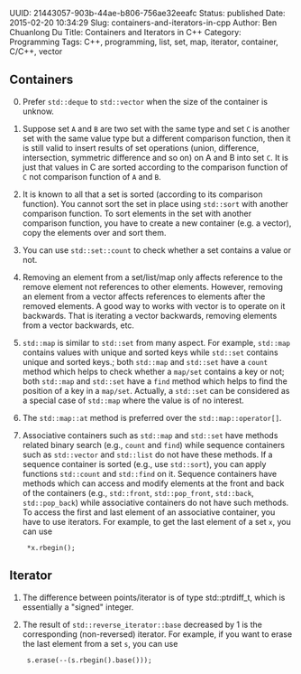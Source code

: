 UUID: 21443057-903b-44ae-b806-756ae32eeafc
Status: published
Date: 2015-02-20 10:34:29
Slug: containers-and-iterators-in-cpp
Author: Ben Chuanlong Du
Title: Containers and Iterators in C++
Category: Programming
Tags: C++, programming, list, set, map, iterator, container, C/C++, vector


## Containers

0. Prefer `std::deque` to `std::vector` when the size of the container is unknow. 

1. Suppose set `A` and `B` are two set with the same type
and set `C` is another set with the same value type but a different comparison function,
then it is still valid to insert results of set operations 
(union, difference, intersection, symmetric difference and so on)
on A and B into set `C`.
It is just that values in C are sorted according to 
the comparison function of `C` not comparison function of `A` and `B`.

2. It is known to all that a set is sorted (according to its comparison function). 
You cannot sort the set in place using `std::sort` with another comparison function.
To sort elements in the set with another comparison function, 
you have to create a new container (e.g. a vector), copy the elements over and sort them.

3. You can use `std::set::count` to check whether a set contains a value or not.

4. Removing an element from a set/list/map only 
affects reference to the remove element not references to other elements.
However, 
removing an element from a vector affects references to elements after the removed elements. 
A good way to works with vector is to operate on it backwards. 
That is iterating a vector backwards, 
removing elements from a vector backwards, etc. 

5. `std::map` is similar to `std::set` from many aspect. 
For example, 
`std::map` contains values with unique and sorted keys while `std::set` contains unique and sorted keys.;
both `std::map` and `std::set` have a `count` method which helps to check whether a `map/set` contains a key or not;
both `std::map` and `std::set` have a `find` method which helps to find the position of a key in a `map/set`.
Actually, 
a `std::set` can be considered as a special case of `std::map` where the value is of no interest. 

6. The `std::map::at` method is preferred over the `std::map::operator[]`.

7. Associative containers such as `std::map` and `std::set` have methods related binary search 
(e.g., `count` and `find`) 
while sequence containers such as `std::vector` and `std::list` do not have these methods. 
If a sequence container is sorted (e.g., use `std::sort`), 
you can apply functions `std::count` and `std::find` on it. 
Sequence containers have methods which can access and modify elements at the front and back of the containers 
(e.g., `std::front`, `std::pop_front`, `std::back`, `std::pop_back`) 
while associative containers do not have such methods. 
To access the first and last element of an associative container, 
you have to use iterators. 
For example, 
to get the last element of a set `x`, 
you can use 

        *x.rbegin();

## Iterator
1. The difference between points/iterator is of type std::ptrdiff_t,
which is essentially a "signed" integer.

2. The result of `std::reverse_iterator::base` decreased 
by 1 is the corresponding (non-reversed) iterator. 
For example, 
if you want to erase the last element from a set `s`, 
you can use 

        s.erase(--(s.rbegin().base()));

